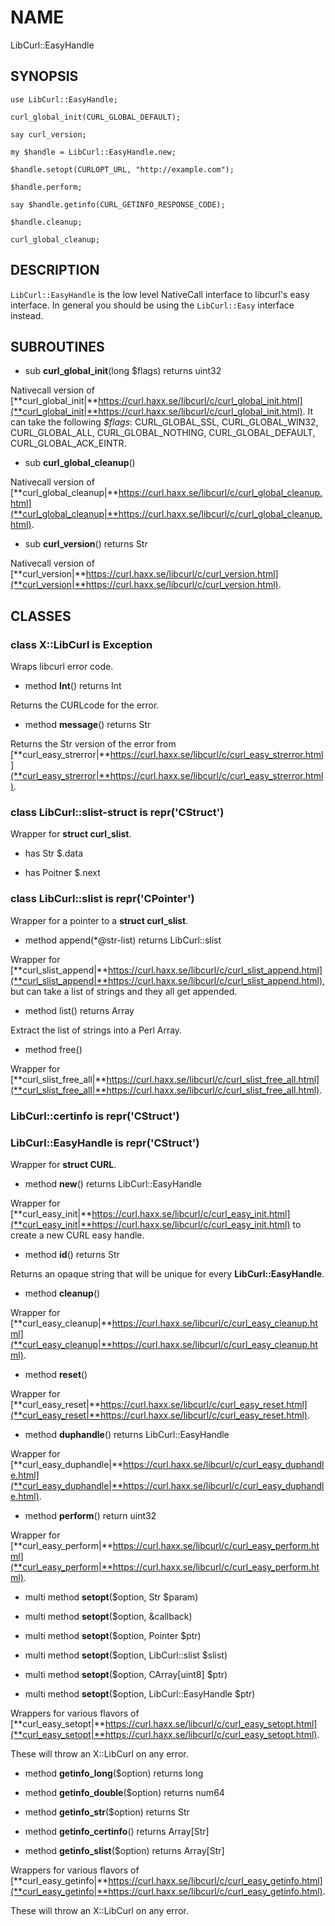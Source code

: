 NAME
====

LibCurl::EasyHandle

SYNOPSIS
--------

    use LibCurl::EasyHandle;

    curl_global_init(CURL_GLOBAL_DEFAULT);

    say curl_version;

    my $handle = LibCurl::EasyHandle.new;

    $handle.setopt(CURLOPT_URL, "http://example.com");

    $handle.perform;

    say $handle.getinfo(CURL_GETINFO_RESPONSE_CODE);

    $handle.cleanup;

    curl_global_cleanup;

DESCRIPTION
-----------

`LibCurl::EasyHandle` is the low level NativeCall interface to libcurl's easy interface. In general you should be using the `LibCurl::Easy` interface instead.

SUBROUTINES
-----------

  * sub **curl_global_init**(long $flags) returns uint32

Nativecall version of [**curl_global_init|**https://curl.haxx.se/libcurl/c/curl_global_init.html](**curl_global_init|**https://curl.haxx.se/libcurl/c/curl_global_init.html). It can take the following *$flags*: CURL_GLOBAL_SSL, CURL_GLOBAL_WIN32, CURL_GLOBAL_ALL, CURL_GLOBAL_NOTHING, CURL_GLOBAL_DEFAULT, CURL_GLOBAL_ACK_EINTR.

  * sub **curl_global_cleanup**()

Nativecall version of [**curl_global_cleanup|**https://curl.haxx.se/libcurl/c/curl_global_cleanup.html](**curl_global_cleanup|**https://curl.haxx.se/libcurl/c/curl_global_cleanup.html).

  * sub **curl_version**() returns Str

Nativecall version of [**curl_version|**https://curl.haxx.se/libcurl/c/curl_version.html](**curl_version|**https://curl.haxx.se/libcurl/c/curl_version.html).

CLASSES
-------

### class **X::LibCurl** is Exception

Wraps libcurl error code.

  * method **Int**() returns Int

Returns the CURLcode for the error.

  * method **message**() returns Str

Returns the Str version of the error from [**curl_easy_strerror|**https://curl.haxx.se/libcurl/c/curl_easy_strerror.html](**curl_easy_strerror|**https://curl.haxx.se/libcurl/c/curl_easy_strerror.html).

### class **LibCurl::slist-struct** is repr('CStruct')

Wrapper for **struct curl_slist**.

  * has Str $.data

  * has Poitner $.next

### class **LibCurl::slist** is repr('CPointer')

Wrapper for a pointer to a **struct curl_slist**.

  * method append(*@str-list) returns LibCurl::slist

Wrapper for [**curl_slist_append|**https://curl.haxx.se/libcurl/c/curl_slist_append.html](**curl_slist_append|**https://curl.haxx.se/libcurl/c/curl_slist_append.html), but can take a list of strings and they all get appended.

  * method list() returns Array

Extract the list of strings into a Perl Array.

  * method free()

Wrapper for [**curl_slist_free_all|**https://curl.haxx.se/libcurl/c/curl_slist_free_all.html](**curl_slist_free_all|**https://curl.haxx.se/libcurl/c/curl_slist_free_all.html).

### **LibCurl::certinfo** is repr('CStruct')

### **LibCurl::EasyHandle** is repr('CStruct')

Wrapper for **struct CURL**.

  * method **new**() returns LibCurl::EasyHandle

Wrapper for [**curl_easy_init|**https://curl.haxx.se/libcurl/c/curl_easy_init.html](**curl_easy_init|**https://curl.haxx.se/libcurl/c/curl_easy_init.html) to create a new CURL easy handle.

  * method **id**() returns Str

Returns an opaque string that will be unique for every **LibCurl::EasyHandle**.

  * method **cleanup**()

Wrapper for [**curl_easy_cleanup|**https://curl.haxx.se/libcurl/c/curl_easy_cleanup.html](**curl_easy_cleanup|**https://curl.haxx.se/libcurl/c/curl_easy_cleanup.html).

  * method **reset**()

Wrapper for [**curl_easy_reset|**https://curl.haxx.se/libcurl/c/curl_easy_reset.html](**curl_easy_reset|**https://curl.haxx.se/libcurl/c/curl_easy_reset.html).

  * method **duphandle**() returns LibCurl::EasyHandle

Wrapper for [**curl_easy_duphandle|**https://curl.haxx.se/libcurl/c/curl_easy_duphandle.html](**curl_easy_duphandle|**https://curl.haxx.se/libcurl/c/curl_easy_duphandle.html).

  * method **perform**() return uint32

Wrapper for [**curl_easy_perform|**https://curl.haxx.se/libcurl/c/curl_easy_perform.html](**curl_easy_perform|**https://curl.haxx.se/libcurl/c/curl_easy_perform.html).

  * multi method **setopt**($option, Str $param)

  * multi method **setopt**($option, &callback)

  * multi method **setopt**($option, Pointer $ptr)

  * multi method **setopt**($option, LibCurl::slist $slist)

  * multi method **setopt**($option, CArray[uint8] $ptr)

  * multi method **setopt**($option, LibCurl::EasyHandle $ptr)

Wrappers for various flavors of  [**curl_easy_setopt|**https://curl.haxx.se/libcurl/c/curl_easy_setopt.html](**curl_easy_setopt|**https://curl.haxx.se/libcurl/c/curl_easy_setopt.html).

These will throw an X::LibCurl on any error.

  * method **getinfo_long**($option) returns long

  * method **getinfo_double**($option) returns num64

  * method **getinfo_str**($option) returns Str

  * method **getinfo_certinfo**() returns Array[Str]

  * method **getinfo_slist**($option) returns Array[Str]

Wrappers for various flavors of  [**curl_easy_getinfo|**https://curl.haxx.se/libcurl/c/curl_easy_getinfo.html](**curl_easy_getinfo|**https://curl.haxx.se/libcurl/c/curl_easy_getinfo.html).

These will throw an X::LibCurl on any error.
